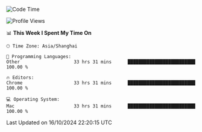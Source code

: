 <!--START_SECTION:waka-->
![Code Time](http://img.shields.io/badge/Code%20Time-2%2C873%20hrs%2042%20mins-blue)

![Profile Views](http://img.shields.io/badge/Profile%20Views-0-blue)

📊 **This Week I Spent My Time On** 

```text
🕑︎ Time Zone: Asia/Shanghai

💬 Programming Languages: 
Other                    33 hrs 31 mins      █████████████████████████   100.00 % 

🔥 Editors: 
Chrome                   33 hrs 31 mins      █████████████████████████   100.00 % 

💻 Operating System: 
Mac                      33 hrs 31 mins      █████████████████████████   100.00 % 
```


 Last Updated on 16/10/2024 22:20:15 UTC
<!--END_SECTION:waka-->